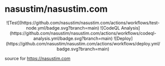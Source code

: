 # nasustim/nasustim.com

<p style="text-align: center;">
  ![Test](https://github.com/nasustim/nasustim.com/actions/workflows/test-node.yml/badge.svg?branch=main) ![CodeQL Analysis](https://github.com/nasustim/nasustim.com/actions/workflows/codeql-analysis.yml/badge.svg?branch=main)
  ![Deploy](https://github.com/nasustim/nasustim.com/actions/workflows/deploy.yml/badge.svg?branch=main)
</p>

source for https://nasustim.com
